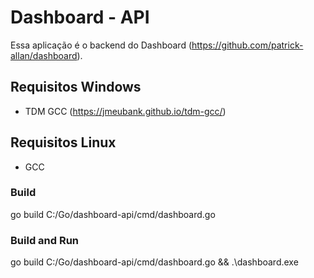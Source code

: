 # Dashboard - API
Essa aplicação é o backend do Dashboard (https://github.com/patrick-allan/dashboard).

## Requisitos Windows
 - TDM GCC (https://jmeubank.github.io/tdm-gcc/)

## Requisitos Linux
 - GCC 

### Build 
go build C:/Go/dashboard-api/cmd/dashboard.go

### Build and Run
go build C:/Go/dashboard-api/cmd/dashboard.go && .\dashboard.exe
